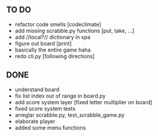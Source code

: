 ## TO DO
- refactor code smells [codeclimate]
- add missing scrabble.py functions [put, take, ...]
- add //local?// dictionary in spa
- figure out board [print]
- basically the entire game haha
- redo cli.py [following directions] 

## DONE
- understand board
- fix list index out of range in board.py 
- add score system layer [fixed letter multiplier on board]
- fixed score system tests
- arreglar scrabble.py, test_scrabble_game.py
- elaborate player
- added some menu functions